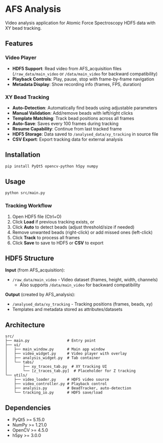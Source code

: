 # AFS Analysis

Video analysis application for Atomic Force Spectroscopy HDF5 data with XY bead tracking.

## Features

### Video Player
- **HDF5 Support**: Read video from AFS_acquisition files (`/raw_data/main_video` or `/data/main_video` for backward compatibility)
- **Playback Controls**: Play, pause, stop with frame-by-frame navigation
- **Metadata Display**: Show recording info (frames, FPS, duration)

### XY Bead Tracking
- **Auto-Detection**: Automatically find beads using adjustable parameters
- **Manual Validation**: Add/remove beads with left/right clicks
- **Template Matching**: Track bead positions across all frames
- **Auto-Save**: Saves every 100 frames during tracking
- **Resume Capability**: Continue from last tracked frame
- **HDF5 Storage**: Data saved to `/analysed_data/xy_tracking` in source file
- **CSV Export**: Export tracking data for external analysis

## Installation

```bash
pip install PyQt5 opencv-python h5py numpy
```

## Usage

```bash
python src/main.py
```

### Tracking Workflow
1. Open HDF5 file (Ctrl+O)
2. Click **Load** if previous tracking exists, or
3. Click **Auto** to detect beads (adjust threshold/size if needed)
4. Remove unwanted beads (right-click) or add missed ones (left-click)
5. Click **Track** to process all frames
6. Click **Save** to save to HDF5 or **CSV** to export

## HDF5 Structure

**Input** (from AFS_acquisition):
- `/raw_data/main_video` - Video dataset (frames, height, width, channels)
  - Also supports `/data/main_video` for backward compatibility

**Output** (created by AFS_analysis):
- `/analysed_data/xy_tracking` - Tracking positions (frames, beads, xy)
- Templates and metadata stored as attributes/datasets

## Architecture

```
src/
├── main.py                 # Entry point
├── ui/
│   ├── main_window.py      # Main app window
│   ├── video_widget.py     # Video player with overlay
│   ├── analysis_widget.py  # Tab container
│   └── tabs/
│       ├── xy_traces_tab.py  # XY tracking UI
│       └── [z_traces_tab.py]  # Placeholder for Z tracking
└── utils/
    ├── video_loader.py     # HDF5 video source
    ├── video_controller.py # Playback control
    ├── analysis.py         # BeadTracker, auto-detection
    └── tracking_io.py      # HDF5 save/load
```

## Dependencies

- PyQt5 >= 5.15.0
- NumPy >= 1.21.0
- OpenCV >= 4.5.0
- h5py >= 3.0.0